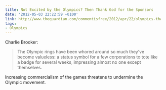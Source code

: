 ```yaml
---
title: Not Excited by the Olympics? Then Thank God for the Sponsors
date: '2012-05-03 22:22:59 +0100'
link: http://www.theguardian.com/commentisfree/2012/apr/22/olympics-thank-god-for-sponsors
tags:
- Olympics
---
```

Charlie Brooker:

> The Olympic rings have been whored around so much they've become valueless: a status symbol for a few corporations to tote like a badge for several weeks, impressing almost no one except themselves.

Increasing commercialism of the games threatens to undermine the Olympic movement.
